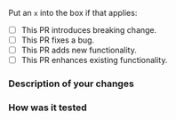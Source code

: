 <!--
Thank you for helping to improve pre-commit-yq!
-->

Put an `x` into the box if that applies:

- [ ] This PR introduces breaking change.
- [ ] This PR fixes a bug.
- [ ] This PR adds new functionality.
- [ ] This PR enhances existing functionality.

### Description of your changes

<!--
Briefly describe what this pull request does. Be sure to direct your reviewers'
attention to anything that needs special consideration.
We love Pull Requests that resolve an open pre-commit-yq issue. If yours does, you
can uncomment the below line to indicate which issue/Jira ticket your PR fixes, for example
"Fixes #123456":
-->

<!-- Fixes # -->
<!-- Ticket: -->

### How was it tested

<!--
Before reviewers can be confident in the correctness of this pull request,
it needs to be tested and shown to be correct. Briefly describe the testing
that has already been done or which is planned for this change.
-->



<!--
Last minute questions to consider, please make sure to note the below:

- Does this change require an update to any other applications or third-party libraries?
- Is this change blocked by anything else?
- Does this change require actions outside this PR? For example, updating secrets or keys?
-->
